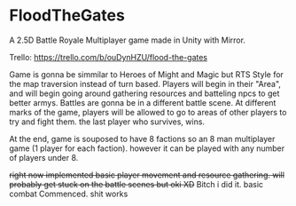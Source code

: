 # FloodTheGates

A 2.5D Battle Royale Multiplayer game made in Unity with Mirror.

Trello: https://trello.com/b/ouDynHZU/flood-the-gates

Game is gonna be simmilar to Heroes of Might and Magic but RTS Style for the map traversion instead of turn based.
Players will begin in their "Area", and will begin going around gathering resources and batteling npcs to get better armys. Battles are gonna be in a different battle scene.
At different marks of the game, players will be allowed to go to areas of other players to try and fight them. the last player who survives, wins.

At the end, game is souposed to have 8 factions so an 8 man multiplayer game (1 player for each faction). however it can be played with any number of players under 8.

~~right now implemented basic player movement and resource gathering. will probably get stuck on the battle scenes but oki XD~~ Bitch i did it. basic combat Commenced. shit works
